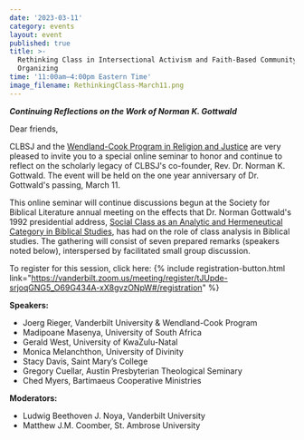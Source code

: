 ```yaml
---
date: '2023-03-11'
category: events
layout: event
published: true
title: >-
  Rethinking Class in Intersectional Activism and Faith-Based Community
  Organizing
time: '11:00am–4:00pm Eastern Time'
image_filename: RethinkingClass-March11.png
---
```

**_Continuing Reflections on the Work of Norman K. Gottwald_**

Dear friends,

CLBSJ and the [Wendland-Cook Program in Religion and Justice](https://www.religionandjustice.org/) are very pleased to invite you to a special online seminar to honor and continue to reflect on the scholarly legacy of CLBSJ's co-founder, Rev. Dr. Norman K. Gottwald. The event will be held on the one year anniversary of Dr. Gottwald's passing, March 11.

This online seminar will continue discussions begun at the Society for Biblical Literature annual meeting on the effects that Dr. Norman Gottwald's 1992 presidential address, [Social Class as an Analytic and Hermeneutical Category in Biblical Studies](https://www.sbl-site.org/assets/pdfs/presidentialaddresses/JBL112_1_1Gottwald1992.pdf), has had on the role of class analysis in Biblical studies. The gathering will consist of seven prepared remarks (speakers noted below), interspersed by facilitated small group discussion.

To register for this session, click here: {% include registration-button.html link="https://vanderbilt.zoom.us/meeting/register/tJUpde-srjoqGNG5_O69G434A-xX8gvzONpW#/registration" %}

**Speakers:**
- Joerg Rieger, Vanderbilt University & Wendland-Cook Program
- Madipoane Masenya, University of South Africa 
- Gerald West, University of KwaZulu-Natal 
- Monica Melanchthon, University of Divinity
- Stacy Davis, Saint Mary’s College 
- Gregory Cuellar, Austin Presbyterian Theological Seminary
- Ched Myers, Bartimaeus Cooperative Ministries 

**Moderators:**
- Ludwig Beethoven J. Noya, Vanderbilt University
- Matthew J.M. Coomber, St. Ambrose University
